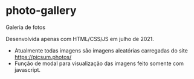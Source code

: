 # photo-gallery
Galeria de fotos

Desenvolvida apenas com HTML/CSS/JS em julho de 2021.
- Atualmente todas imagens são imagens aleatórias carregadas do site https://picsum.photos/
- Função de modal para visualização das imagens feito somente com javascript.
